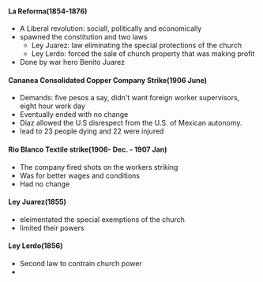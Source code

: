 #### La Reforma(1854-1876)
 - A Liberal revolution: sociall, politically and economically
 - spawned the constitution and two laws
	 - Ley Juarez: law eliminating the special protections of the church
	 - Ley Lerdo: forced the sale of church property that was making profit
 -  Done by war hero Benito Juarez
#### Cananea Consolidated Copper Company Strike(1906 June)
 - Demands: five pesos a say, didn't want foreign worker supervisors, eight hour work day
 - Eventually ended with no change
 - Diaz allowed the U.S disrespect from the U.S. of Mexican autonomy.
 - lead to 23 people dying and 22 were injured
#### Rio Blanco Textile strike(1906- Dec. - 1907 Jan)
 - The company fired shots on the workers striking
 - Was for better wages and conditions
 - Had no change
#### Ley Juarez(1855)
 - eleimentated the special exemptions of the church
 - limited their powers
#### Ley Lerdo(1856)
 - Second law to contrain church power
 - 
<!--stackedit_data:
eyJoaXN0b3J5IjpbMTAwMDUzNzg1OCwxMDc5MzAwNDE1LDYzMT
EwNTk3MywtMjA4ODc0NjYxMl19
-->